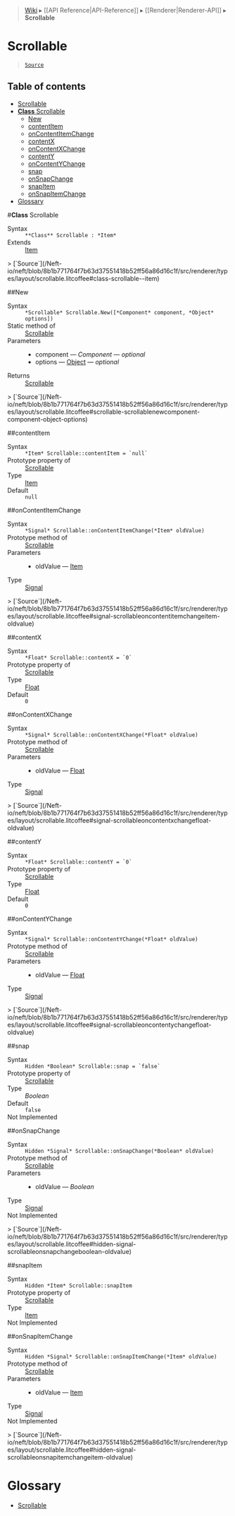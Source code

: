 > [Wiki](Home) ▸ [[API Reference|API-Reference]] ▸ [[Renderer|Renderer-API]] ▸ **Scrollable**

# Scrollable

> [`Source`](/Neft-io/neft/blob/8b1b771764f7b63d37551418b52ff56a86d16c1f/src/renderer/types/layout/scrollable.litcoffee)

## Table of contents
* [Scrollable](#scrollable)
* [**Class** Scrollable](#class-scrollable)
  * [New](#new)
  * [contentItem](#contentitem)
  * [onContentItemChange](#oncontentitemchange)
  * [contentX](#contentx)
  * [onContentXChange](#oncontentxchange)
  * [contentY](#contenty)
  * [onContentYChange](#oncontentychange)
  * [snap](#snap)
  * [onSnapChange](#onsnapchange)
  * [snapItem](#snapitem)
  * [onSnapItemChange](#onsnapitemchange)
* [Glossary](#glossary)

#**Class** Scrollable
<dl><dt>Syntax</dt><dd><code>&#x2A;&#x2A;Class&#x2A;&#x2A; Scrollable : &#x2A;Item&#x2A;</code></dd><dt>Extends</dt><dd><a href="/Neft-io/neft/wiki/Renderer-Item-API#class-item">Item</a></dd></dl>
> [`Source`](/Neft-io/neft/blob/8b1b771764f7b63d37551418b52ff56a86d16c1f/src/renderer/types/layout/scrollable.litcoffee#class-scrollable--item)

##New
<dl><dt>Syntax</dt><dd><code>&#x2A;Scrollable&#x2A; Scrollable.New([&#x2A;Component&#x2A; component, &#x2A;Object&#x2A; options])</code></dd><dt>Static method of</dt><dd><a href="/Neft-io/neft/wiki/Renderer-Scrollable-API#class-scrollable">Scrollable</a></dd><dt>Parameters</dt><dd><ul><li>component — <i>Component</i> — <i>optional</i></li><li>options — <a href="/Neft-io/neft/wiki/Utils-API#isobject">Object</a> — <i>optional</i></li></ul></dd><dt>Returns</dt><dd><a href="/Neft-io/neft/wiki/Renderer-Scrollable-API#class-scrollable">Scrollable</a></dd></dl>
> [`Source`](/Neft-io/neft/blob/8b1b771764f7b63d37551418b52ff56a86d16c1f/src/renderer/types/layout/scrollable.litcoffee#scrollable-scrollablenewcomponent-component-object-options)

##contentItem
<dl><dt>Syntax</dt><dd><code>&#x2A;Item&#x2A; Scrollable::contentItem = `null`</code></dd><dt>Prototype property of</dt><dd><a href="/Neft-io/neft/wiki/Renderer-Scrollable-API#class-scrollable">Scrollable</a></dd><dt>Type</dt><dd><a href="/Neft-io/neft/wiki/Renderer-Item-API#class-item">Item</a></dd><dt>Default</dt><dd><code>null</code></dd></dl>
##onContentItemChange
<dl><dt>Syntax</dt><dd><code>&#x2A;Signal&#x2A; Scrollable::onContentItemChange(&#x2A;Item&#x2A; oldValue)</code></dd><dt>Prototype method of</dt><dd><a href="/Neft-io/neft/wiki/Renderer-Scrollable-API#class-scrollable">Scrollable</a></dd><dt>Parameters</dt><dd><ul><li>oldValue — <a href="/Neft-io/neft/wiki/Renderer-Item-API#class-item">Item</a></li></ul></dd><dt>Type</dt><dd><a href="/Neft-io/neft/wiki/Signal-API#class-signal">Signal</a></dd></dl>
> [`Source`](/Neft-io/neft/blob/8b1b771764f7b63d37551418b52ff56a86d16c1f/src/renderer/types/layout/scrollable.litcoffee#signal-scrollableoncontentitemchangeitem-oldvalue)

##contentX
<dl><dt>Syntax</dt><dd><code>&#x2A;Float&#x2A; Scrollable::contentX = `0`</code></dd><dt>Prototype property of</dt><dd><a href="/Neft-io/neft/wiki/Renderer-Scrollable-API#class-scrollable">Scrollable</a></dd><dt>Type</dt><dd><a href="/Neft-io/neft/wiki/Utils-API#isfloat">Float</a></dd><dt>Default</dt><dd><code>0</code></dd></dl>
##onContentXChange
<dl><dt>Syntax</dt><dd><code>&#x2A;Signal&#x2A; Scrollable::onContentXChange(&#x2A;Float&#x2A; oldValue)</code></dd><dt>Prototype method of</dt><dd><a href="/Neft-io/neft/wiki/Renderer-Scrollable-API#class-scrollable">Scrollable</a></dd><dt>Parameters</dt><dd><ul><li>oldValue — <a href="/Neft-io/neft/wiki/Utils-API#isfloat">Float</a></li></ul></dd><dt>Type</dt><dd><a href="/Neft-io/neft/wiki/Signal-API#class-signal">Signal</a></dd></dl>
> [`Source`](/Neft-io/neft/blob/8b1b771764f7b63d37551418b52ff56a86d16c1f/src/renderer/types/layout/scrollable.litcoffee#signal-scrollableoncontentxchangefloat-oldvalue)

##contentY
<dl><dt>Syntax</dt><dd><code>&#x2A;Float&#x2A; Scrollable::contentY = `0`</code></dd><dt>Prototype property of</dt><dd><a href="/Neft-io/neft/wiki/Renderer-Scrollable-API#class-scrollable">Scrollable</a></dd><dt>Type</dt><dd><a href="/Neft-io/neft/wiki/Utils-API#isfloat">Float</a></dd><dt>Default</dt><dd><code>0</code></dd></dl>
##onContentYChange
<dl><dt>Syntax</dt><dd><code>&#x2A;Signal&#x2A; Scrollable::onContentYChange(&#x2A;Float&#x2A; oldValue)</code></dd><dt>Prototype method of</dt><dd><a href="/Neft-io/neft/wiki/Renderer-Scrollable-API#class-scrollable">Scrollable</a></dd><dt>Parameters</dt><dd><ul><li>oldValue — <a href="/Neft-io/neft/wiki/Utils-API#isfloat">Float</a></li></ul></dd><dt>Type</dt><dd><a href="/Neft-io/neft/wiki/Signal-API#class-signal">Signal</a></dd></dl>
> [`Source`](/Neft-io/neft/blob/8b1b771764f7b63d37551418b52ff56a86d16c1f/src/renderer/types/layout/scrollable.litcoffee#signal-scrollableoncontentychangefloat-oldvalue)

##snap
<dl><dt>Syntax</dt><dd><code>Hidden &#x2A;Boolean&#x2A; Scrollable::snap = `false`</code></dd><dt>Prototype property of</dt><dd><a href="/Neft-io/neft/wiki/Renderer-Scrollable-API#class-scrollable">Scrollable</a></dd><dt>Type</dt><dd><i>Boolean</i></dd><dt>Default</dt><dd><code>false</code></dd><dt>Not Implemented</dt></dl>
##onSnapChange
<dl><dt>Syntax</dt><dd><code>Hidden &#x2A;Signal&#x2A; Scrollable::onSnapChange(&#x2A;Boolean&#x2A; oldValue)</code></dd><dt>Prototype method of</dt><dd><a href="/Neft-io/neft/wiki/Renderer-Scrollable-API#class-scrollable">Scrollable</a></dd><dt>Parameters</dt><dd><ul><li>oldValue — <i>Boolean</i></li></ul></dd><dt>Type</dt><dd><a href="/Neft-io/neft/wiki/Signal-API#class-signal">Signal</a></dd><dt>Not Implemented</dt></dl>
> [`Source`](/Neft-io/neft/blob/8b1b771764f7b63d37551418b52ff56a86d16c1f/src/renderer/types/layout/scrollable.litcoffee#hidden-signal-scrollableonsnapchangeboolean-oldvalue)

##snapItem
<dl><dt>Syntax</dt><dd><code>Hidden &#x2A;Item&#x2A; Scrollable::snapItem</code></dd><dt>Prototype property of</dt><dd><a href="/Neft-io/neft/wiki/Renderer-Scrollable-API#class-scrollable">Scrollable</a></dd><dt>Type</dt><dd><a href="/Neft-io/neft/wiki/Renderer-Item-API#class-item">Item</a></dd><dt>Not Implemented</dt></dl>
##onSnapItemChange
<dl><dt>Syntax</dt><dd><code>Hidden &#x2A;Signal&#x2A; Scrollable::onSnapItemChange(&#x2A;Item&#x2A; oldValue)</code></dd><dt>Prototype method of</dt><dd><a href="/Neft-io/neft/wiki/Renderer-Scrollable-API#class-scrollable">Scrollable</a></dd><dt>Parameters</dt><dd><ul><li>oldValue — <a href="/Neft-io/neft/wiki/Renderer-Item-API#class-item">Item</a></li></ul></dd><dt>Type</dt><dd><a href="/Neft-io/neft/wiki/Signal-API#class-signal">Signal</a></dd><dt>Not Implemented</dt></dl>
> [`Source`](/Neft-io/neft/blob/8b1b771764f7b63d37551418b52ff56a86d16c1f/src/renderer/types/layout/scrollable.litcoffee#hidden-signal-scrollableonsnapitemchangeitem-oldvalue)

# Glossary

- [Scrollable](#class-scrollable)

